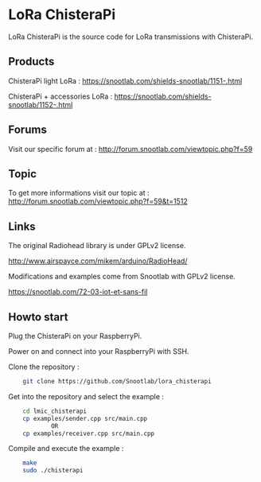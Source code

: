 LoRa ChisteraPi
=============

LoRa ChisteraPi is the source code for LoRa transmissions with ChisteraPi.

Products
-------
ChisteraPi light LoRa : https://snootlab.com/shields-snootlab/1151-.html

ChisteraPi + accessories LoRa : https://snootlab.com/shields-snootlab/1152-.html

Forums
-------
Visit our specific forum at :
http://forum.snootlab.com/viewtopic.php?f=59

Topic
-------
To get more informations visit our topic at :
http://forum.snootlab.com/viewtopic.php?f=59&t=1512

Links
-------
The original Radiohead library is under GPLv2 license.

http://www.airspayce.com/mikem/arduino/RadioHead/

Modifications and examples come from Snootlab with GPLv2 license.

https://snootlab.com/72-03-iot-et-sans-fil

Howto start
------------------
Plug the ChisteraPi on your RaspberryPi.

Power on and connect into your RaspberryPi with SSH.

Clone the repository :

```bash
	git clone https://github.com/Snootlab/lora_chisterapi
```

Get into the repository and select the example :

```bash
	cd lmic_chisterapi
    cp examples/sender.cpp src/main.cpp
            OR
    cp examples/receiver.cpp src/main.cpp 
```

Compile and execute the example :

```bash
    make
	sudo ./chisterapi
```

